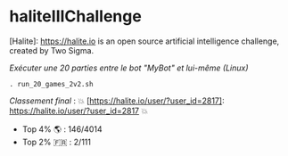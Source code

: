 # haliteIIIChallenge
[Halite]: https://halite.io is an open source artificial intelligence challenge, created by Two Sigma.

*Exécuter une 20 parties entre le bot "MyBot" et lui-même (Linux)*
```shell
. run_20_games_2v2.sh
```

*Classement final* : :boom: [https://halite.io/user/?user_id=2817]: https://halite.io/user/?user_id=2817 :boom:
- Top 4% :earth_americas: : 146/4014 
- Top 2% :fr: : 2/111
